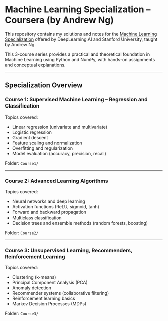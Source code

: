 # Machine Learning Specialization – Coursera (by Andrew Ng)

This repository contains my solutions and notes for the [Machine Learning Specialization](https://www.coursera.org/specializations/machine-learning-introduction) offered by DeepLearning.AI and Stanford University, taught by Andrew Ng.

This 3-course series provides a practical and theoretical foundation in Machine Learning using Python and NumPy, with hands-on assignments and conceptual explanations.

---

## Specialization Overview

### Course 1: Supervised Machine Learning – Regression and Classification
Topics covered:
- Linear regression (univariate and multivariate)
- Logistic regression
- Gradient descent
- Feature scaling and normalization
- Overfitting and regularization
- Model evaluation (accuracy, precision, recall)

Folder: `Course1/`

---

### Course 2: Advanced Learning Algorithms
Topics covered:
- Neural networks and deep learning
- Activation functions (ReLU, sigmoid, tanh)
- Forward and backward propagation
- Multiclass classification
- Decision trees and ensemble methods (random forests, boosting)

Folder: `Course2/`

---

### Course 3: Unsupervised Learning, Recommenders, Reinforcement Learning
Topics covered:
- Clustering (k-means)
- Principal Component Analysis (PCA)
- Anomaly detection
- Recommender systems (collaborative filtering)
- Reinforcement learning basics
- Markov Decision Processes (MDPs)

Folder: `Course3/`
